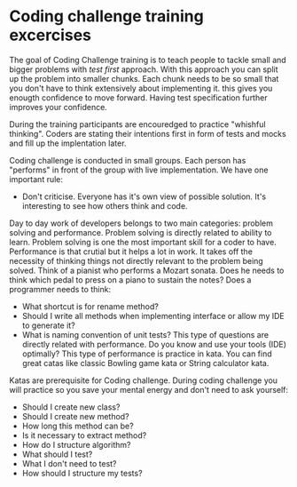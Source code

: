 # Coding challenge training excercises

The goal of Coding Challenge training is to teach people to tackle small and bigger problems with *test first* approach.
With this approach you can split up the problem into smaller chunks. Each chunk needs to be so small that you don't have to think extensively about implementing it. this gives you enougth confidence to move forward. Having test specification further improves your confidence.

During the training participants are encouredged to practice "whishful thinking". Coders are stating their intentions first in form of tests and mocks and fill up the implentation later. 


Coding challenge is conducted in small groups. Each person has "performs" in front of the group with live implementation.
We have one important rule:
* Don't criticise. Everyone has it's own view of possible solution. It's interesting to see how others think and code.

Day to day work of developers belongs to two main categories: problem solving and performance. Problem solving is directly related to ability to learn. Problem solving is one the most important skill for a coder to have. Performance is that crutial but it helps a lot in work. It takes off the necessity of thinking things not directly relevant to the problem being solved. Think of a pianist who performs a Mozart sonata. Does he needs to think which pedal to press on a piano to sustain the notes? Does a programmer needs to think:
- What shortcut is for rename method?
- Should I write all methods when implementing interface or allow my IDE to generate it?
- What is naming convention of unit tests?
This type of questions are directly related with performance. Do you know and use your tools (IDE) optimally? This type of performance is practice in kata. You can find great catas like classic Bowling game kata or String calculator kata.

Katas are prerequisite for Coding challenge. During coding challenge you will practice so you save your mental energy and don't need to ask yourself: 
- Should I create new class?
- Should I create new method?
- How long this method can be? 
- Is it necessary to extract method?
- How do I structure algorithm?
- What should I test?
- What I don't need to test?
- How should I structure my tests?
